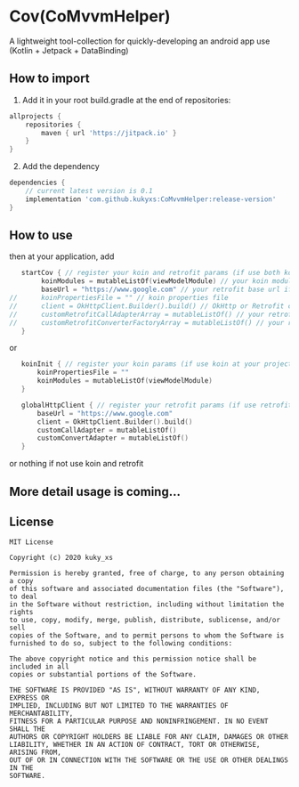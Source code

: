 # Cov(CoMvvmHelper)
A lightweight tool-collection for quickly-developing an android app use (Kotlin + Jetpack + DataBinding) 

## How to import 
1. Add it in your root build.gradle at the end of repositories:
```groovy
allprojects {
	repositories {
		maven { url 'https://jitpack.io' }
	}
}
```

2. Add the dependency
```groovy
dependencies {
    // current latest version is 0.1
	implementation 'com.github.kukyxs:CoMvvmHelper:release-version'
}
```

## How to use
then at your application, add
```kotlin
   startCov { // register your koin and retrofit params (if use both koin and retrofit at your project)
        koinModules = mutableListOf(viewModelModule) // your koin modules
        baseUrl = "https://www.google.com" // your retrofit base url if use
//      koinPropertiesFile = "" // koin properties file
//      client = OkHttpClient.Builder().build() // OkHttp or Retrofit client
//      customRetrofitCallAdapterArray = mutableListOf() // your retrofit call adapters if use
//      customRetrofitConverterFactoryArray = mutableListOf() // your retrofit converter factories if use
   }
```
or 
```kotlin
   koinInit { // register your koin params (if use koin at your project)
       koinPropertiesFile = ""
       koinModules = mutableListOf(viewModelModule)
   }

   globalHttpClient { // register your retrofit params (if use retrofit at your project)
       baseUrl = "https://www.google.com"
       client = OkHttpClient.Builder().build()
       customCallAdapter = mutableListOf()
       customConvertAdapter = mutableListOf()
   }
```
or nothing if not use koin and retrofit

## More detail usage is coming...

## License
```text
MIT License

Copyright (c) 2020 kuky_xs

Permission is hereby granted, free of charge, to any person obtaining a copy
of this software and associated documentation files (the "Software"), to deal
in the Software without restriction, including without limitation the rights
to use, copy, modify, merge, publish, distribute, sublicense, and/or sell
copies of the Software, and to permit persons to whom the Software is
furnished to do so, subject to the following conditions:

The above copyright notice and this permission notice shall be included in all
copies or substantial portions of the Software.

THE SOFTWARE IS PROVIDED "AS IS", WITHOUT WARRANTY OF ANY KIND, EXPRESS OR
IMPLIED, INCLUDING BUT NOT LIMITED TO THE WARRANTIES OF MERCHANTABILITY,
FITNESS FOR A PARTICULAR PURPOSE AND NONINFRINGEMENT. IN NO EVENT SHALL THE
AUTHORS OR COPYRIGHT HOLDERS BE LIABLE FOR ANY CLAIM, DAMAGES OR OTHER
LIABILITY, WHETHER IN AN ACTION OF CONTRACT, TORT OR OTHERWISE, ARISING FROM,
OUT OF OR IN CONNECTION WITH THE SOFTWARE OR THE USE OR OTHER DEALINGS IN THE
SOFTWARE.
```